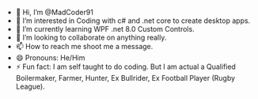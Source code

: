 - 👋 Hi, I’m @MadCoder91
- 👀 I’m interested in Coding with c# and .net core to create desktop apps.
- 🌱 I’m currently learning WPF .net 8.0 Custom Controls.
- 💞️ I’m looking to collaborate on anything really.
- 📫 How to reach me shoot me a message.
- 😄 Pronouns: He/Him 
- ⚡ Fun fact: I am self taught to do coding. But I am actual a Qualified Boilermaker, Farmer, Hunter, Ex Bullrider, Ex Football Player (Rugby League).

<!---
MadCoder91/MadCoder91 is a ✨ special ✨ repository because its `README.md` (this file) appears on your GitHub profile.
You can click the Preview link to take a look at your changes.
--->
